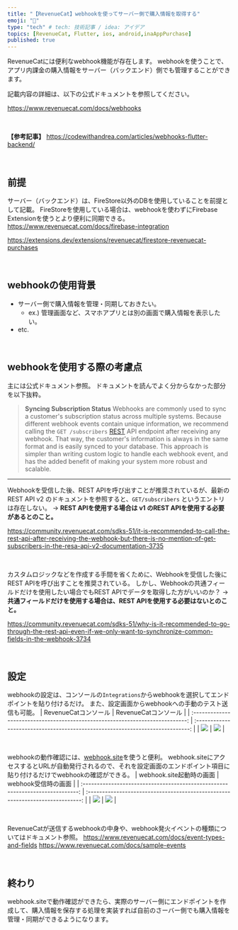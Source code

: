 ```yaml
---
title: "【RevenueCat】webhookを使ってサーバー側で購入情報を取得する"
emoji: "🐾"
type: "tech" # tech: 技術記事 / idea: アイデア
topics: [RevenueCat, Flutter, ios, android,inaAppPurchase]
published: true
---
```


RevenueCatには便利なwebhook機能が存在します。
webhookを使うことで、アプリ内課金の購入情報をサーバー（バックエンド）側でも管理することができます。

記載内容の詳細は、以下の公式ドキュメントを参照してください。

https://www.revenuecat.com/docs/webhooks

<br>

**【参考記事】**
https://codewithandrea.com/articles/webhooks-flutter-backend/

<br>

## 前提
サーバー（バックエンド）は、FireStore以外のDBを使用していることを前提として記載。
FireStoreを使用している場合は、webhookを使わずにFirebase Extensionを使うとより便利に同期できる。
https://www.revenuecat.com/docs/firebase-integration

https://extensions.dev/extensions/revenuecat/firestore-revenuecat-purchases

<br>

## webhookの使用背景
- サーバー側で購入情報を管理・同期しておきたい。
  - ex.) 管理画面など、スマホアプリとは別の画面で購入情報を表示したい。
- etc.

<br>

## webhookを使用する際の考慮点
主には公式ドキュメント参照。
ドキュメントを読んでよく分からなかった部分を以下抜粋。

> **Syncing Subscription Status**
Webhooks are commonly used to sync a customer's subscription status across multiple systems. Because different webhook events contain unique information, we recommend calling the `GET /subscribers` [REST](https://docs.revenuecat.com/reference#subscribers) API endpoint after receiving any webhook. That way, the customer's information is always in the same format and is easily synced to your database. This approach is simpler than writing custom logic to handle each webhook event, and has the added benefit of making your system more robust and scalable.

----------

Webhookを受信した後、REST APIを呼び出すことが推奨されているが、最新のREST API v2 のドキュメントを参照すると、`GET/subscribers` というエントリは存在しない。
→ **REST APIを使用する場合は v1 のREST APIを使用する必要があるとのこと。**

https://community.revenuecat.com/sdks-51/it-is-recommended-to-call-the-rest-api-after-receiving-the-webhook-but-there-is-no-mention-of-get-subscribers-in-the-resa-api-v2-documentation-3735

<br>

カスタムロジックなどを作成する手間を省くために、Webhookを受信した後にREST APIを呼び出すことを推奨されている。
しかし、Webhookの共通フィールドだけを使用したい場合でもREST APIでデータを取得した方がいいのか？
→ **共通フィールドだけを使用する場合は、REST APIを使用する必要はないとのこと。**

https://community.revenuecat.com/sdks-51/why-is-it-recommended-to-go-through-the-rest-api-even-if-we-only-want-to-synchronize-common-fields-in-the-webhook-3734

<br>

## 設定
webhookの設定は、コンソールの`Integrations`からwebhookを選択してエンドポイントを貼り付けるだけ。
また、設定画面からwebhookへの手動のテスト送信も可能。
|                              RevenueCatコンソール                              |                              RevenueCatコンソール                              |
| :----------------------------------------------------------------------------: | :----------------------------------------------------------------------------: |
| ![](https://storage.googleapis.com/zenn-user-upload/4081305ef09b-20231229.png) | ![](https://storage.googleapis.com/zenn-user-upload/17e23f690976-20231229.png) |


<br>

webhookの動作確認には、[webhook.site](https://webhook.site/)を使うと便利。
webhook.siteにアクセスするとURLが自動発行されるので、それを設定画面のエンドポイント項目に貼り付けるだけでwebhookの確認ができる。
|                            webhook.site起動時の画面                            |                              webhook受信時の画面                               |
| :----------------------------------------------------------------------------: | :----------------------------------------------------------------------------: |
| ![](https://storage.googleapis.com/zenn-user-upload/b9a9c3814323-20231229.png) | ![](https://storage.googleapis.com/zenn-user-upload/368d0e10d941-20231229.png) |


<br>

RevenueCatが送信するwebhookの中身や、webhook発火イベントの種類についてはドキュメント参照。
https://www.revenuecat.com/docs/event-types-and-fields
https://www.revenuecat.com/docs/sample-events

<br>

## 終わり
webhook.siteで動作確認ができたら、実際のサーバー側にエンドポイントを作成して、購入情報を保存する処理を実装すれば自前のさーバー側でも購入情報を管理・同期ができるようになります。